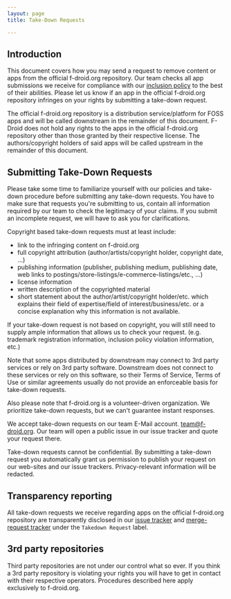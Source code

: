 ```yaml
---
layout: page
title: Take-Down Requests

---
```


<!--
  this is very loosely inspired by:
    * https://docs.github.com/en/github/site-policy/submitting-content-removal-requests
-->

## Introduction

This document covers how you may send a request to remove content or apps from
the official f-droid.org repository.  Our team checks all app submissions we
receive for compliance with our [inclusion policy](../Inclusion_Policy) to the
best of their abilities.  Please let us know if an app in the official f-droid.org
repository infringes on your rights by submitting a take-down request.

The official f-droid.org repository is a distribution service/platform for FOSS
apps and will be called downstream in the remainder of this document.  F-Droid
does not hold any rights to the apps in the official f-droid.org repository other
than those granted by their respective license.  The authors/copyright holders of
said apps will be called upstream in the remainder of this document.

## Submitting Take-Down Requests

Please take some time to familiarize yourself with our policies and take-down
procedure before submitting any take-down requests.  You have to make sure that
requests you're submitting to us, contain all information required by our team
to check the legitimacy of your claims.  If you submit an incomplete request,
we will have to ask you for clarifications.

Copyright based take-down requests must at least include:
- link to the infringing content on f-droid.org
- full copyright attribution (author/artists/copyright holder, copyright date, ...)
- publishing information (publisher, publishing medium, publishing date, web
  links to postings/store-listings/e-commerce-listings/etc., ...)
- license information
- written description of the copyrighted material
- short statement about the author/artist/copyright holder/etc. which
  explains their field of expertise/field of interest/business/etc.
or a concise explanation why this information is not available.

If your take-down request is not based on copyright, you will still need to supply
ample information that allows us to check your request. (e.g. trademark
registration information, inclusion policy violation information, etc.)

Note that some apps distributed by downstream may connect to 3rd party services
or rely on 3rd party software.  Downstream does not connect to these services or
rely on this software, so their Terms of Service, Terms of Use or similar
agreements usually do not provide an enforceable basis for take-down requests.

Also please note that f-droid.org is a volunteer-driven organization.  We
prioritize take-down requests, but we can't guarantee instant responses.

We accept take-down requests on our team E-Mail account.
[team@f-droid.org](mailto:team@f-droid.org). Our team will open a public
issue in our issue tracker and quote your request there.

Take-down requests cannot be confidential.  By submitting a take-down request
you automatically grant us permission to publish your request on our web-sites
and our issue trackers.  Privacy-relevant information will be redacted.

## Transparency reporting

All take-down requests we receive regarding apps on the official f-droid.org
repository are transparently disclosed in our [issue
tracker](https://gitlab.com/groups/fdroid/-/issues/?sort=created_date&state=all&label_name%5B%5D=Takedown%20Request)
and [merge-request
tracker](https://gitlab.com/groups/fdroid/-/merge_requests?scope=all&state=all&label_name[]=Takedown%20Request)
under the `Takedown Request` label.

## 3rd party repositories

Third party repositories are not under our control what so ever. If you think a
3rd party repository is violating your rights you will have to get in contact
with their respective operators. Procedures described here apply exclusively to
f-droid.org.
